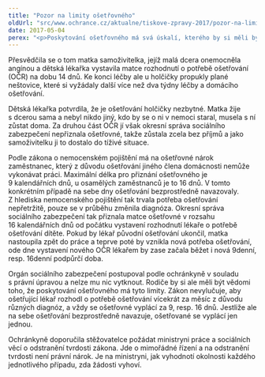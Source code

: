 ```yaml
---
title: "Pozor na limity ošetřovného"
oldUrl: "src/www.ochrance.cz/aktualne/tiskove-zpravy-2017/pozor-na-limity-osetrovneho"
date: 2017-05-04
perex: "<p>Poskytování ošetřovného má svá úskalí, kterého by si měli být rodiče ošetřující nemocné dítě vědomi. Zákon nepřipouští možnost, že by na sebe doba nutného ošetřování bezprostředně navazovala, tj. že by onemocnění následovala hned za sebou. Pokud k tomu dojde, je doba ošetřování považována jednu souvislou a ošetřovné je vypláceno jen za limitovaný počet dnů.</p>"
---
```


<!-- imported from the old website -->

<p>Přesvědčila se o tom matka samoživitelka, jejíž malá dcera onemocněla angínou a dětská lékařka vystavila matce rozhodnutí o potřebě ošetřování (OČR) na dobu 14 dnů. Ke konci léčby ale u holčičky propukly plané neštovice, které si vyžádaly další více než dva týdny léčby a domácího ošetřování.</p> <p>Dětská lékařka potvrdila, že je ošetřování holčičky nezbytné. Matka žije s dcerou sama a nebyl nikdo jiný, kdo by se o ni v nemoci staral, musela s ní zůstat doma. Za druhou část OČR jí však okresní správa sociálního zabezpečení nepřiznala ošetřovné, takže zůstala zcela bez příjmů a jako samoživitelku ji to dostalo do tíživé situace.</p> <p>Podle zákona o nemocenském pojištění má na ošetřovné nárok zaměstnanec, který z důvodu ošetřování jiného člena domácnosti nemůže vykonávat práci. Maximální délka pro přiznání ošetřovného je 9 kalendářních dnů, u osamělých zaměstnanců je to 16 dnů. V tomto konkrétním případě na sebe dny ošetřování bezprostředně navazovaly. Z hlediska nemocenského pojištění tak trvala potřeba ošetřování nepřetržitě, pouze se v průběhu změnila diagnóza. Okresní správa sociálního zabezpečení tak přiznala matce ošetřovné v rozsahu 16 kalendářních dnů od počátku vystavení rozhodnutí lékaře o potřebě ošetřování dítěte. Pokud by lékař původní ošetřování ukončil, matka nastoupila zpět do práce a teprve poté by vznikla nová potřeba ošetřování, ode dne vystavení nového OČR lékařem by zase začala běžet i nová 9denní, resp. 16denní podpůrčí doba.</p> <p>Orgán sociálního zabezpečení postupoval podle ochránkyně v souladu s právní úpravou a nelze mu nic vytknout. Rodiče by si ale měli být vědomi toho, že poskytování ošetřovného má tyto limity. Zákon nevylučuje, aby ošetřující lékař rozhodl o potřebě ošetřování vícekrát za měsíc z důvodu různých diagnóz, a vždy se ošetřovné vyplácí za 9, resp. 16 dnů. Jestliže ale na sebe ošetřování bezprostředně navazuje, ošetřované se vyplácí jen jednou.</p><p> Ochránkyně doporučila stěžovatelce požádat ministryni práce a sociálních věcí o odstranění tvrdosti zákona. Jde o mimořádné řízení a na odstranění tvrdosti není právní nárok. Je na ministryni, jak vyhodnotí okolnosti každého jednotlivého případu, zda žádosti vyhoví.</p>
